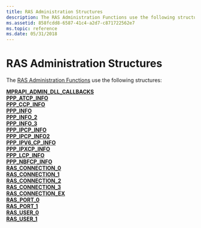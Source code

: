 ```yaml
---
title: RAS Administration Structures
description: The RAS Administration Functions use the following structures
ms.assetid: 858fcdd8-6587-41c4-a2d7-c871722562e7
ms.topic: reference
ms.date: 05/31/2018
---
```


# RAS Administration Structures

The [RAS Administration Functions](ras-administration-functions.md) use the following structures:

<dl>

[**MPRAPI\_ADMIN\_DLL\_CALLBACKS**](/windows/desktop/api/Mprapi/ns-mprapi-mprapi_admin_dll_callbacks)  
[**PPP\_ATCP\_INFO**](/windows/desktop/api/Mprapi/ns-mprapi-ppp_atcp_info)  
[**PPP\_CCP\_INFO**](/windows/desktop/api/Mprapi/ns-mprapi-ppp_ccp_info)  
[**PPP\_INFO**](/windows/desktop/api/Mprapi/ns-mprapi-ppp_info)  
[**PPP\_INFO\_2**](/windows/desktop/api/Mprapi/ns-mprapi-ppp_info_2)  
[**PPP\_INFO\_3**](/windows/desktop/api/Mprapi/ns-mprapi-ppp_info_3)  
[**PPP\_IPCP\_INFO**](/windows/desktop/api/Mprapi/ns-mprapi-ppp_ipcp_info)  
[**PPP\_IPCP\_INFO2**](/windows/desktop/api/Mprapi/ns-mprapi-ppp_ipcp_info2)  
[**PPP\_IPV6\_CP\_INFO**](/windows/desktop/api/Mprapi/ns-mprapi-ppp_ipv6_cp_info)  
[**PPP\_IPXCP\_INFO**](/windows/desktop/api/Mprapi/ns-mprapi-ppp_ipxcp_info)  
[**PPP\_LCP\_INFO**](/windows/desktop/api/Mprapi/ns-mprapi-ppp_lcp_info)  
[**PPP\_NBFCP\_INFO**](/windows/desktop/api/Mprapi/ns-mprapi-ppp_nbfcp_info)  
[**RAS\_CONNECTION\_0**](/windows/desktop/api/Mprapi/ns-mprapi-ras_connection_0)  
[**RAS\_CONNECTION\_1**](/windows/desktop/api/Mprapi/ns-mprapi-ras_connection_1)  
[**RAS\_CONNECTION\_2**](/windows/desktop/api/Mprapi/ns-mprapi-ras_connection_2)  
[**RAS\_CONNECTION\_3**](/windows/desktop/api/Mprapi/ns-mprapi-ras_connection_3)  
[**RAS\_CONNECTION\_EX**](/windows/desktop/api/Mprapi/ns-mprapi-ras_connection_ex)  
[**RAS\_PORT\_0**](/windows/desktop/api/Mprapi/ns-mprapi-ras_port_0)  
[**RAS\_PORT\_1**](/windows/desktop/api/Mprapi/ns-mprapi-ras_port_1)  
[**RAS\_USER\_0**](/windows/desktop/api/Mprapi/ns-mprapi-ras_user_0)  
[**RAS\_USER\_1**](/windows/desktop/api/Mprapi/ns-mprapi-ras_user_1)  
</dl>

 

 




